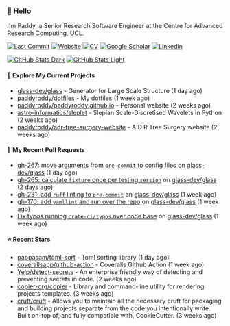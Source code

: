 ### 👋 Hello

I'm Paddy, a Senior Research Software Engineer at the Centre for Advanced
Research Computing, UCL.

[![Last Commit](https://img.shields.io/github/last-commit/paddyroddy/paddyroddy/main?label=updated)](https://github.com/paddyroddy)
[![Website](https://img.shields.io/badge/GitHub%20Pages-222?logo=githubpages&logoColor=fff&style=for-the-badge&style=flat)](https://paddyroddy.github.io)
[![CV](https://img.shields.io/badge/CV-PDF-pink.svg)](https://paddyroddy.github.io/cv)
[![Google Scholar](https://img.shields.io/badge/Google%20Scholar-4285F4?logo=googlescholar&logoColor=fff&style=for-the-badge&style=flat)](https://scholar.google.com/citations?user=OFigHUwAAAAJ)
[![Linkedin](https://img.shields.io/badge/LinkedIn-0A66C2?logo=linkedin&logoColor=fff&style=for-the-badge&style=flat)](https://www.linkedin.com/in/patrickjamesroddy)

[![GitHub Stats Dark](https://github-readme-stats-paddyroddy.vercel.app/api?username=paddyroddy&disable_animations=true&hide_border=true&hide_title=true&include_all_commits=true&rank_icon=github&show=prs_merged,reviews&show_icons=true&theme=tokyonight)](https://github.com/paddyroddy/paddyroddy#gh-dark-mode-only)
[![GitHub Stats Light](https://github-readme-stats-paddyroddy.vercel.app/api?username=paddyroddy&disable_animations=true&hide_border=true&hide_title=true&include_all_commits=true&rank_icon=github&show=prs_merged,reviews&show_icons=true&theme=default)](https://github.com/paddyroddy/paddyroddy#gh-light-mode-only)

#### 👷 Explore My Current Projects

- [glass-dev/glass](https://github.com/glass-dev/glass) - Generator for Large Scale Structure
  (1 day ago)
- [paddyroddy/dotfiles](https://github.com/paddyroddy/dotfiles) - My dotfiles
  (1 week ago)
- [paddyroddy/paddyroddy.github.io](https://github.com/paddyroddy/paddyroddy.github.io) - Personal website
  (2 weeks ago)
- [astro-informatics/sleplet](https://github.com/astro-informatics/sleplet) - Slepian Scale-Discretised Wavelets in Python
  (2 weeks ago)
- [paddyroddy/adr-tree-surgery-website](https://github.com/paddyroddy/adr-tree-surgery-website) - A.D.R Tree Surgery website
  (2 weeks ago)

#### 🔨 My Recent Pull Requests

- [gh-267: move arguments from `pre-commit` to config files](https://github.com/glass-dev/glass/pull/284) on [glass-dev/glass](https://github.com/glass-dev/glass)
  (1 day ago)
- [gh-265: calculate `fixture` once per testing `session`](https://github.com/glass-dev/glass/pull/266) on [glass-dev/glass](https://github.com/glass-dev/glass)
  (2 days ago)
- [gh-231: add `ruff` linting to `pre-commit`](https://github.com/glass-dev/glass/pull/232) on [glass-dev/glass](https://github.com/glass-dev/glass)
  (1 week ago)
- [gh-170: add `yamllint` and run over the repo](https://github.com/glass-dev/glass/pull/230) on [glass-dev/glass](https://github.com/glass-dev/glass)
  (1 week ago)
- [Fix typos running `crate-ci/typos` over code base](https://github.com/glass-dev/glass/pull/229) on [glass-dev/glass](https://github.com/glass-dev/glass)
  (1 week ago)

#### ⭐ Recent Stars

- [pappasam/toml-sort](https://github.com/pappasam/toml-sort) - Toml sorting library
  (1 day ago)
- [coverallsapp/github-action](https://github.com/coverallsapp/github-action) - Coveralls Github Action
  (1 week ago)
- [Yelp/detect-secrets](https://github.com/Yelp/detect-secrets) - An enterprise friendly way of detecting and preventing secrets in code.
  (2 weeks ago)
- [copier-org/copier](https://github.com/copier-org/copier) - Library and command-line utility for rendering projects templates.
  (3 weeks ago)
- [cruft/cruft](https://github.com/cruft/cruft) - Allows you to maintain all the necessary cruft for packaging and building projects separate from the code you intentionally write. Built on-top of, and fully compatible with, CookieCutter.
  (3 weeks ago)

